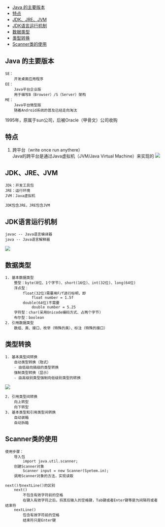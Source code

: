 <!-- TOC -->

- [Java 的主要版本](#java-的主要版本)
- [特点](#特点)
- [JDK、JRE、JVM](#jdkjrejvm)
- [JDK语言运行机制](#jdk语言运行机制)
- [数据类型](#数据类型)
- [类型转换](#类型转换)
- [Scanner类的使用](#scanner类的使用)

<!-- /TOC -->
## Java 的主要版本
    SE：
        开发桌面应用程序
    EE：
        Java平台企业版
        用于编写B（Browser）/S（Server）架构
    ME：
        Java平台微型版
        随着Android系统的普及已经走向淘汰

1995年，原属于sun公司，后被Oracle（甲骨文）公司收购
## 特点
1. 跨平台（write once run anythere）</br>
    Java的跨平台是通过Java虚拟机（JVM/Java Virtual Machine）来实现的
![](https://cdn.jsdelivr.net/gh/huangjingping520/PicGo/JVM.drawio.png)

## JDK、JRE、JVM
    JDk：开发工具包
    JRE：运行环境
    JVM：Java虚拟机

    JDK包含JRE，JRE包含JVM

## JDK语言运行机制
    javac -- Java语言编译器
    java -- Java语言解释器
![](https://cdn.jsdelivr.net/gh/huangjingping520/PicGo/运行机制.drawio.png)

## 数据类型
    1. 基本数据类型
        整型：byte(8位、1个字节)、short(16位)、int(32位)、long(64位)
        浮点型：
            float(32位)需要用F/f进行标明，即
                float number = 1.5f
            double(64位)不需要
                double number = 5.25
        字符型：char(采用Unicode编码方式、占两个字节)
        布尔型：boolean
    2. 引用数据类型
        数组、类、接口、枚举（特殊的类）、标注（特殊的接口）

## 类型转换
    1. 基本类型间转换
        自动类型转换（隐式）
        - 由低级向搞级的类型转换
        强制类型转换（显示）
        - 由高级别类型强制向低级别类型的转换
![](https://cdn.jsdelivr.net/gh/huangjingping520/PicGo/类型转换.drawio.png)

    2. 引用类型间转换
        向上转型
        向下转型
    3. 基本类型和引用类型间转换
        自动装箱
        自动拆箱

## Scanner类的使用
    使用步骤：
        导入包
            import java.util.scanner;
        创建Scanner对象
            Scanner input = new Scanner(Syetem.in);
        调用Scanner对象的方法，实现读取

    next()与nextLine()的区别
        next()
            不包含有效字符前的空格
            在键入有效字符之后，将其后输入的空格键，Tab键或者Enter键等是为间隔符或者结束符
        nextLine()
            包含有效字符前的空格
            结束符只是Enter键